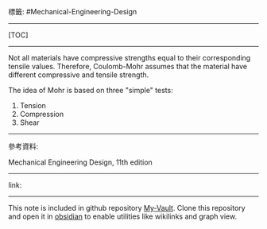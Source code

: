 標籤: #Mechanical-Engineering-Design 

---

[TOC]

---

Not all materials have compressive strengths equal to their corresponding tensile values. Therefore, Coulomb-Mohr assumes that the material have different compressive and tensile strength.

The idea of Mohr is based on three "simple" tests:

1. Tension
2. Compression
3. Shear



---

參考資料:

Mechanical Engineering Design, 11th edition

---

link:


---

This note is included in github repository [My-Vault](https://github.com/LittleD3092/My-Vault.git). Clone this repository and open it in [obsidian](https://obsidian.md/) to enable utilities like wikilinks and graph view.